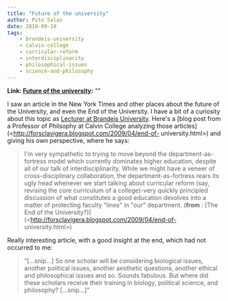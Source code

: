 ```yaml
---
title: "Future of the university"
author: Pito Salas
date: 2010-09-10
tags:
    - brandeis-university
    - calvin-college
    - curricular-reform
    - interdisciplinarity
    - philosophical-issues
    - science-and-philosophy
---
```


**Link: [Future of the university](None):** ""

I saw an article in the New York Times and other places about the future of
the University, and even the End of the University. I have a bit of a
curiosity about this topic as [Lecturer at Brandeis
University](<http://www.brandeis.edu/jbs/r2010programs/websservices/index.html>).
Here's a [blog post from a Professor of Philsophy at Calvin College analyzing
those articles](<http://forsclavigera.blogspot.com/2009/04/end-of-
university.html>) and giving his own perspective, where he says:

> I'm very sympathetic to trying to move beyond the department-as-fortress
> model which currently dominates higher education, despite all of our talk of
> interdisciplinarity. While we might have a veneer of cross-disciplinary
> collaboration, the department-as-fortress rears its ugly head whenever we
> start talking about curricular reform (say, revising the core curriculum of
> a college)-very quickly principled discussion of what constitutes a good
> education devolves into a matter of protecting faculty "lines" in "our"
> department. (**from** : [The End of the
> University?)](<http://forsclavigera.blogspot.com/2009/04/end-of-
> university.html>)

Really interesting article, with a good insight at the end, which had not
occurred to me:

> "[…snip…] So one scholar will be considering biological issues, another
> political issues, another aesthetic questions, another ethical and
> philosophical issues and so. Sounds fabulous. But where did these scholars
> receive their training in biology, political science, and philosophy?
> […snip…]"


